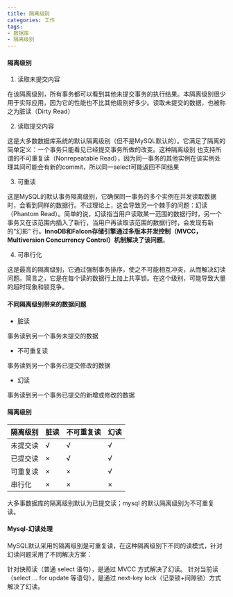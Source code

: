 ```yaml
---
title: 隔离级别
categories: 工作
tags: 
- 数据库
- 隔离级别
---
```


#### 隔离级别

1. 读取未提交内容

在该隔离级别，所有事务都可以看到其他未提交事务的执行结果。本隔离级别很少用于实际应用，因为它的性能也不比其他级别好多少。读取未提交的数据，也被称之为脏读（Dirty Read）

2. 读取提交内容

这是大多数数据库系统的默认隔离级别（但不是MySQL默认的）。它满足了隔离的简单定义：一个事务只能看见已经提交事务所做的改变。这种隔离级别 也支持所谓的不可重复读（Nonrepeatable Read），因为同一事务的其他实例在该实例处理其间可能会有新的commit，所以同一select可能返回不同结果

3. 可重读

这是MySQL的默认事务隔离级别，它确保同一事务的多个实例在并发读取数据时，会看到同样的数据行。不过理论上，这会导致另一个棘手的问题：幻读 （Phantom Read）。简单的说，幻读指当用户读取某一范围的数据行时，另一个事务又在该范围内插入了新行，当用户再读取该范围的数据行时，会发现有新的“幻影” 行。**InnoDB和Falcon存储引擎通过多版本并发控制（MVCC，Multiversion Concurrency Control）机制解决了该问题**。

4. 可串行化

这是最高的隔离级别，它通过强制事务排序，使之不可能相互冲突，从而解决幻读问题。简言之，它是在每个读的数据行上加上共享锁。在这个级别，可能导致大量的超时现象和锁竞争。





#### 不同隔离级别带来的数据问题

- 脏读

事务读到另一个事务未提交的数据

- 不可重复读

事务读到另一个事务已提交修改的数据 

- 幻读

事务读到另一个事务已提交的新增或修改的数据

#### 隔离级别

| 隔离级别 | 脏读   | 不可重复读 | 幻读   |
| ---- | ---- | ----- | ---- |
| 未提交读 | √    | √     | √    |
| 已提交读 | ×    | √     | √    |
| 可重复读 | ×    | ×     | √    |
| 串行化  | ×    | ×     | ×    |

大多事数据库的隔离级别默认为已提交读；mysql 的默认隔离级别为不可重复读。

#### Mysql-幻读处理

MySQL默认采用的隔离级别是可重复读，在这种隔离级别下不同的读模式，针对幻读问题采用了不同解决方案：

针对快照读（普通 select 语句），是通过 MVCC 方式解决了幻读。
针对当前读（select ... for update 等语句），是通过 next-key lock（记录锁+间隙锁）方式解决了幻读。

